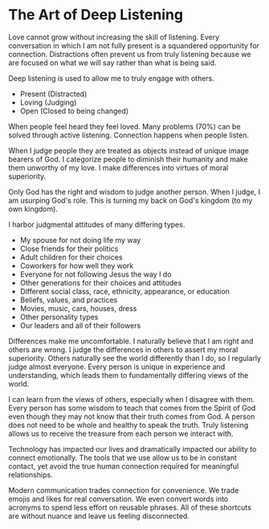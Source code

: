# The Art of Deep Listening

Love cannot grow without increasing the skill of listening.  Every conversation in which I am not
fully present is a squandered opportunity for connection. Distractions often prevent us from truly
listening because we are focused on what we will say rather than what is being said.

Deep listening is used to allow me to truly engage with others.  

- Present (Distracted)
- Loving (Judging)
- Open (Closed to being changed)

When people feel heard they feel loved.  Many problems (70%) can be solved through active listening.
Connection happens when people listen.

When I judge people they are treated as objects instead of unique image bearers of God.   I
categorize people to diminish their humanity and make them unworthy of my love.  I make differences
into virtues of moral superiority.

Only God has the right and wisdom to judge another person.  When I judge, I am usurping God's role.
This is turning my back on God's kingdom (to my own kingdom).

I harbor judgmental attitudes of many differing types.

- My spouse for not doing life my way
- Close friends for their politics
- Adult children for their choices
- Coworkers for how well they work
- Everyone for not following Jesus the way I do
- Other generations for their choices and attitudes
- Different social class, race, ethnicity, appearance, or education
- Beliefs, values, and practices
- Movies, music, cars, houses, dress
- Other personality types
- Our leaders and all of their followers

Differences make me uncomfortable. I naturally believe that I am right and others are wrong. I judge
the differences in others to assert my moral superiority. Others naturally see the world
differently than I do, so I regularly judge almost everyone. Every person is unique in experience
and understanding, which leads them to fundamentally differing views of the world.

I can learn from the views of others, especially when I disagree with them. Every person has some
wisdom to teach that comes from the Spirit of God even though they may not know that their truth
comes from God.  A person does not need to be whole and healthy to speak the truth. Truly listening
allows us to receive the treasure from each person we interact with.

Technology has impacted our lives and dramatically impacted our ability to connect emotionally. The
tools that we use allow us to be in constant contact, yet avoid the true human connection required
for meaningful relationships.

Modern communication trades connection for convenience.  We trade emojis and likes for real
conversation.  We even convert words into acronyms to spend less effort on reusable phrases. All of
these shortcuts are without nuance and leave us feeling disconnected.


